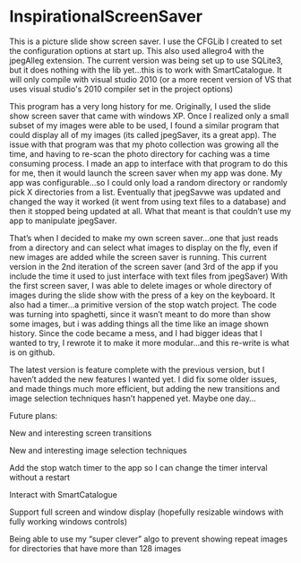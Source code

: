 # InspirationalScreenSaver

This is a picture slide show screen saver. I use the CFGLib I created to set the configuration options at start up. This also used allegro4 with the jpegAlleg extension. The current version was being set up to use SQLite3, but it does nothing with the lib yet...this is to work with SmartCatalogue. It will only compile with visual studio 2010 (or a more recent version of VS that uses visual studio's 2010 compiler set in the project options)

This program has a very long history for me. Originally, I used the slide show screen saver that came with windows XP. Once I realized only a small subset of my images were able to be used, I found a similar program that could display all of my images (its called jpegSaver, its a great app). The issue with that program was that my photo collection was growing all the time, and having to re-scan the photo directory for caching was a time consuming process. I made an app to interface with that program to do this for me, then it would launch the screen saver when my app was done. My app was configurable…so I could only load a random directory or randomly pick X directories from a list. Eventually that jpegSavwe was updated and changed the way it worked (it went from using text files to a database) and then it stopped being updated at all. What that meant is that couldn’t use my app to manipulate jpegSaver.


That’s when I decided to make my own screen saver…one that just reads from a directory and can select what images to display on the fly, even if new images are added while the screen saver is running. This current version in the 2nd iteration of the screen saver (and 3rd of the app if you include the time it used to just interface with text files from jpegSaver) With the first screen saver, I was able to delete images or whole directory of images during the slide show with the press of a key on the keyboard. It also had a timer…a primitive version of the stop watch project. The code was turning into spaghetti, since it wasn’t meant to do more than show some images, but i was adding things all the time like an image shown history. Since the code became a mess, and I had bigger ideas that I wanted to try, I rewrote it to make it more modular…and this re-write is what is on github.


The latest version is feature complete with the previous version, but I haven’t added the new features I wanted yet. I did fix some older issues, and made things much more efficient, but adding the new transitions and image selection techniques hasn’t happened yet. Maybe one day… 

Future plans:

New and interesting screen transitions

New and interesting image selection techniques

Add the stop watch timer to the app so I can change the timer interval without a restart

Interact with SmartCatalogue

Support full screen and window display (hopefully resizable windows with fully working windows controls)

Being able to use my “super clever” algo to prevent showing repeat images for directories that have more than 128 images
